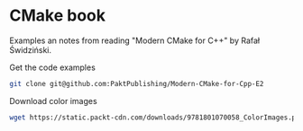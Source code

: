 # CMake book
Examples an notes from reading "Modern CMake for C++" by Rafał Świdziński.

Get the code examples
```sh
git clone git@github.com:PaktPublishing/Modern-CMake-for-Cpp-E2
```

Download color images
```sh
wget https://static.packt-cdn.com/downloads/9781801070058_ColorImages.pdf
```
